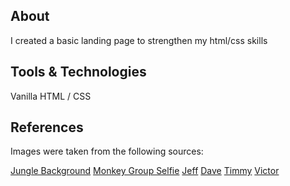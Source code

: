 ## About

I created a basic landing page to strengthen my html/css skills

## Tools & Technologies

Vanilla HTML / CSS

## References

Images were taken from the following sources:

[Jungle Background](https://unsplash.com/photos/qLW70Aoo8BE)
[Monkey Group Selfie](https://www.google.com/url?sa=i&url=https%3A%2F%2Fwww.irishmirror.ie%2Fnews%2Fplayful-monkeys-certainly-know-how-9401080&psig=AOvVaw26tARM-HD20f-INMvmefA4&ust=1651691453183000&source=images&cd=vfe&ved=0CAwQjRxqFwoTCKDr_N-HxPcCFQAAAAAdAAAAABAs)
[Jeff](https://upload.wikimedia.org/wikipedia/commons/thumb/4/4e/Macaca_nigra_self-portrait_large.jpg/1200px-Macaca_nigra_self-portrait_large.jpg)
[Dave](https://i.redd.it/0tjs3t597f141.jpg)
[Timmy](https://www.google.com/url?sa=i&url=https%3A%2F%2Fredapes.org%2Fadopt&psig=AOvVaw2iZSnwfuRhD4OGPTaytkvF&ust=1651693042820000&source=images&cd=vfe&ved=0CAwQjRxqFwoTCIi58JuKxPcCFQAAAAAdAAAAABAD)
[Victor](https://www.google.com/url?sa=i&url=https%3A%2F%2Fwww.istockphoto.com%2Fphotos%2Ffunny-gorilla&psig=AOvVaw3YRfjSH43jccOQkRl8ZED3&ust=1651692823621000&source=images&cd=vfe&ved=0CAwQjRxqFwoTCKCBhb6MxPcCFQAAAAAdAAAAABAD)
